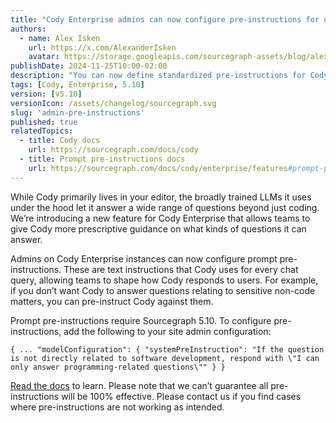 ```yaml
---
title: "Cody Enterprise admins can now configure pre-instructions for user prompting"
authors:
  - name: Alex Isken
    url: https://x.com/AlexanderIsken
    avatar: https://storage.googleapis.com/sourcegraph-assets/blog/alex_avatar.png
publishDate: 2024-11-25T10:00-02:00
description: "You can now define standardized pre-instructions for Cody to determine how it answers questions or which questions it will answer."
tags: [Cody, Enterprise, 5.10]
version: [v5.10]
versionIcon: /assets/changelog/sourcegraph.svg
slug: 'admin-pre-instructions'
published: true
relatedTopics:
  - title: Cody docs
    url: https://sourcegraph.com/docs/cody
  - title: Prompt pre-instructions docs
    url: https://sourcegraph.com/docs/cody/enterprise/features#prompt-pre-instructions
---
```


While Cody primarily lives in your editor, the broadly trained LLMs it uses under the hood let it answer a wide range of questions beyond just coding. We’re introducing a new feature for Cody Enterprise that allows teams to give Cody more prescriptive guidance on what kinds of questions it can answer.

Admins on Cody Enterprise instances can now configure prompt pre-instructions. These are text instructions that Cody uses for every chat query, allowing teams to shape how Cody responds to users. For example, if you don’t want Cody to answer questions relating to sensitive non-code matters, you can pre-instruct Cody against them.

Prompt pre-instructions require Sourcegraph 5.10. To configure pre-instructions, add the following to your site admin configuration:

```{ ... "modelConfiguration": { "systemPreInstruction": "If the question is not directly related to software development, respond with \"I can only answer programming-related questions\"" } }```

[Read the docs](https://sourcegraph.com/docs/cody/enterprise/features#prompt-pre-instructions) to learn. Please note that we can’t guarantee all pre-instructions will be 100% effective. Please contact us if you find cases where pre-instructions are not working as intended.